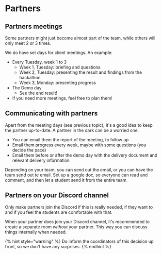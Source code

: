 # Partners

## Partners meetings

Some partners might just become almost part of the team, while others will only meet 2 or 3 times.

We do have set days for client meetings. An example:

* Every Tuesday, week 1 to 3
  * Week 1, Tuesday: briefing and questions
  * Week 2, Tuesday: presenting the result and findings from the hackathon
  * Week 3, Monday: presenting progress
* The Demo day
  * See the end result!
* If you need more meetings, feel free to plan them!

## Communicating with partners

Apart from the meeting days \(see previous topic\), it's a good idea to keep the partner up-to-date. A partner in the dark can be a worried one.

* You can email them the report of the meeting, to follow up
* Email them progress every week, maybe with some questions \(you decide the pace\)
* Email them before or after the demo day with the delivery document and relevant delivery information

Depending on your team, you can send out the email, or you can have the team send out te email. Set up a google doc, so everyone can read and comment, and then let a student send it from the entire team.

## Partners on your Discord channel

Only make partners join the Discord if this is really needed, if they want to and if you feel the students are comfortable with that.

When your partner does join your Discord channel, it's recommended to create a separate room _without_ your partner. This way you can discuss things internally when needed.

{% hint style="warning" %}
Do inform the coordinators of this decision up front, so we don't have any surprises.
{% endhint %}

